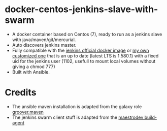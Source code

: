 docker-centos-jenkins-slave-with-swarm
======================================

* A docker container based on Centos (7), ready to run as a jenkins slave with java/maven/git/mercurial.
* Auto discovers jenkins master.
* Fully compatible with the [jenkins official docker image](https://registry.hub.docker.com/_/jenkins/) or [my own customized one](https://registry.hub.docker.com/u/looztra/jenkins-1.580.1/) that is an up to date (latest LTS is 1.580.1) with a fixed uid for the jenkins user (1102, usefull to mount local volumes without giving a chmod 777)
* Built with Ansible.

Credits
=======

* The ansible maven installation is adapted from the galaxy role [groover.maven](https://galaxy.ansible.com/list#/roles/458)
* The jenkins swarm client stuff is adapted from the [maestrodev build-agent](https://github.com/maestrodev/docker-images/blob/master/build-agent/)
